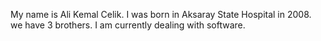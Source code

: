 My name is Ali Kemal Celik. I was born in Aksaray State Hospital in 2008. we have 3 brothers. I am currently dealing with software.
